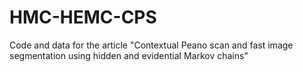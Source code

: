 # HMC-HEMC-CPS
Code and data for the article "Contextual Peano scan and fast image segmentation using hidden and evidential Markov chains"
